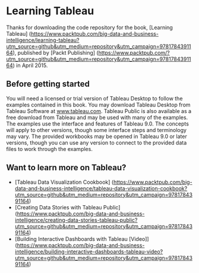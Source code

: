 # Learning Tableau
Thanks for downloading the code repository for the book, [Learning Tableau] (https://www.packtpub.com/big-data-and-business-intelligence/learning-tableau?utm_source=github&utm_medium=repository&utm_campaign=9781784391164), published by [Packt Publishing] (https://www.packtpub.com/?utm_source=github&utm_medium=repository&utm_campaign=9781784391164) in April 2015.


## Before getting started
You will need a licensed or trial version of Tableau Desktop to follow the examples contained in this book. You may download Tableau Desktop from Tableau Software at www.tableau.com. Tableau Public is also available as a free download from Tableau and may be used with many of the examples. The examples use the interface and features of Tableau 9.0. The concepts will apply to other versions, though some interface steps and terminology may vary. The provided workbooks may be opened in Tableau 9.0 or later versions, though you can use any version to connect to the provided data files to work through the examples.

## Want to learn more on Tableau?
* [Tableau Data Visualization Cookbook] (https://www.packtpub.com/big-data-and-business-intelligence/tableau-data-visualization-cookbook?utm_source=github&utm_medium=repository&utm_campaign=9781784391164)
* [Creating Data Stories with Tableau Public] (https://www.packtpub.com/big-data-and-business-intelligence/creating-data-stories-tableau-public?utm_source=github&utm_medium=repository&utm_campaign=9781784391164)
* [Building Interactive Dashboards with Tableau [Video]] (https://www.packtpub.com/big-data-and-business-intelligence/building-interactive-dashboards-tableau-video?utm_source=github&utm_medium=repository&utm_campaign=9781784391164)

